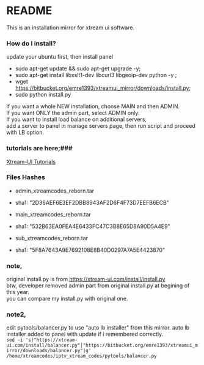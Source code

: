 # README #

This is an installation mirror for xtream ui software.

### How do I install? ###

update your ubuntu first, then install panel  
  
* sudo apt-get update && sudo apt-get upgrade -y; 
* sudo apt-get install libxslt1-dev libcurl3 libgeoip-dev python -y ; 
* wget https://bitbucket.org/emre1393/xtreamui_mirror/downloads/install.py; 
* sudo python install.py  
  
If you want a whole NEW installation, choose MAIN and then ADMIN.  
If you want ONLY the admin part, select ADMIN only.  
If you want to install load balance on additional servers,  
add a server to panel in manage servers page, then run script and proceed with LB option.

### tutorials are here;###

[Xtream-UI Tutorials](https://www.youtube.com/playlist?list=PLJB51brdC_w7dTDxi1MPqiuk3JH5U2ekn "Xtream-UI Tutorials")


### Files Hashes ###
* admin_xtreamcodes_reborn.tar
* sha1: "2D36AEF6E3EF2DBB8943AF2D6F4F73D7EEFB6ECB"

* main_xtreamcodes_reborn.tar
* sha1: "532B63EA0FEA4E6433FC47C3B8E65D8A90D5A4E9"

* sub_xtreamcodes_reborn.tar
* sha1: "5F8A7643A9E7692108E8B40D0297A7A5E4423870"

### note,
original install.py is from https://xtream-ui.com/install/install.py  
btw, developer removed admin part from original install.py at begining of this year.  
you can compare my install.py with original one.

### note2,
edit pytools/balancer.py to use "auto lb installer" from this mirror. auto lb installer added to panel with update if i remembered correctly.  
`sed -i 's|"https://xtream-ui.com/install/balancer.py"|"https://bitbucket.org/emre1393/xtreamui_mirror/downloads/balancer.py"|g' /home/xtreamcodes/iptv_xtream_codes/pytools/balancer.py`